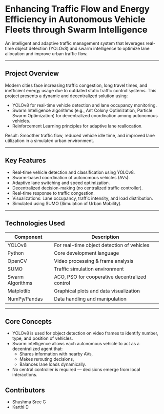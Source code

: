 # Enhancing Traffic Flow and Energy Efficiency in Autonomous Vehicle Fleets through Swarm Intelligence

An intelligent and adaptive traffic management system that leverages real-time object detection (YOLOv8) and swarm intelligence to optimize lane allocation and improve urban traffic flow.

---

## Project Overview

Modern cities face increasing traffic congestion, long travel times, and inefficient energy usage due to outdated static traffic control systems. This project presents a dynamic and decentralized solution using:

- YOLOv8 for real-time vehicle detection and lane occupancy monitoring.
- Swarm Intelligence algorithms (e.g., Ant Colony Optimization, Particle Swarm Optimization) for decentralized coordination among autonomous vehicles.
- Reinforcement Learning principles for adaptive lane reallocation.

Result: Smoother traffic flow, reduced vehicle idle time, and improved lane utilization in a simulated urban environment.

---

## Key Features

- Real-time vehicle detection and classification using YOLOv8.
- Swarm-based coordination of autonomous vehicles (AVs).
- Adaptive lane switching and speed optimization.
- Decentralized decision-making (no centralized traffic controller).
- Real-time response to traffic congestion.
- Visualizations: Lane occupancy, traffic intensity, and load distribution.
- Simulated using SUMO (Simulation of Urban Mobility).

---

## Technologies Used

| Component         | Description                                      |
|------------------|--------------------------------------------------|
| YOLOv8           | For real-time object detection of vehicles       |
| Python           | Core development language                        |
| OpenCV           | Video processing & frame analysis                |
| SUMO             | Traffic simulation environment                   |
| Swarm Algorithms | ACO, PSO for cooperative decentralized control   |
| Matplotlib       | Graphical plots and data visualization           |
| NumPy/Pandas     | Data handling and manipulation                   |

---


## Core Concepts
- YOLOv8 is used for object detection on video frames to identify number, type, and position of vehicles.
- Swarm intelligence allows each autonomous vehicle to act as a decentralized agent that:
    - Shares information with nearby AVs,
    - Makes rerouting decisions,
    - Balances lane loads dynamically.
- No central controller is required — decisions emerge from local interactions.

## Contributors
- Shushma Sree G
- Karthi D

